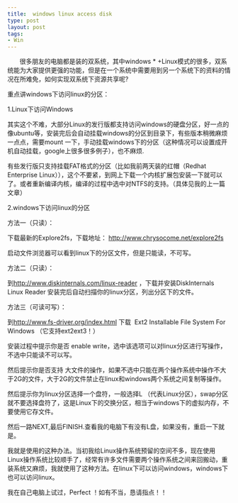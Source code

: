 ```yaml
---
title:  windows linux access disk
type: post
layout: post
tags: 
- Win
---
```

<p>       很多朋友的电脑都是装的双系统，其中windows * +Linux模式的很多，双系统能为大家提供更强的功能，但是在一个系统中需要用到另一个系统下的资料的情况在所难免，如何实现双系统下资源共享呢?</p>  <p>重点讲windows下访问linux的分区：</p>  <p>1.Linux下访问Windows</p>  <p>其实这个不难，大部分Linux的发行版都支持访问windows的硬盘分区，好一点的像ubuntu等，安装完后会自动挂载windows的分区到目录下，有些版本稍微麻烦一点点，需要mount 一下，手动挂载windows下的分区（这种情况可以设置成开机自动挂载，google上很多很多例子），也不麻烦.</p>  <p>有些发行版只支持挂载FAT格式的分区（比如我前两天装的红帽（Redhat Enterprise Linux）），这个不要紧，到网上下载一个内核扩展包安装一下就可以了。或者重新编译内核，编译的过程中选中对NTFS的支持。（具体见我的上一篇文章）</p>  <p>2.windows下访问linux的分区</p>  <p>方法一（只读）：</p>  <p>下载最新的Explore2fs，下载地址： <a href="http://www.chrysocome.net/explore2fs">http://www.chrysocome.net/explore2fs</a></p>  <p>启动文件浏览器可以看到linux下的分区文件，但是只能读，不可写。</p>  <p>方法二（只读）：</p>  <p>到<a href="http://www.diskinternals.com/linux-reader">http://www.diskinternals.com/linux-reader</a> ，下载并安装DiskInternals Linux Reader 安装完后自动扫描你的linux分区，列出分区下的文件。</p>  <p>方法三（可读可写）：</p>  <p>到<a href="http://www.fs-driver.org/index.html">http://www.fs-driver.org/index.html</a> 下载  Ext2 Installable File System For Windows （它支持ext2ext3！）</p>  <p>安装过程中提示你是否 enable write，选中该选项可以对linux分区进行写操作，不选中只能读不可以写。</p>  <p>然后提示你是否支持 大文件的操作，如果不选中只能在两个操作系统中操作不大于2G的文件，大于2G的文件禁止在linux和windows两个系统之间复制等操作。</p>  <p>然后提示你为linux分区选择一个盘符，一般选择L （代表Linux分区），swap分区就不要选择盘符了，这是Linux下的交换分区，相当于windows下的虚拟内存，不要使用它存文件。</p>  <p>然后一路NEXT,最后FINISH.查看我的电脑下有没有L盘，如果没有，重启一下就是。</p>  <p>我就是使用的这种办法。当初我给Linux操作系统预留的空间不多，现在使用Linux操作系统比较顺手了，经常有许多文件需要两个操作系统之间来回搬动，重装系统又麻烦，我就使用了这种方法。在linux下可以访问windows，windows下也可以访问linux。</p>  <p>我在自己电脑上试过，Perfect ！如有不当，恳请指点！！</p>
